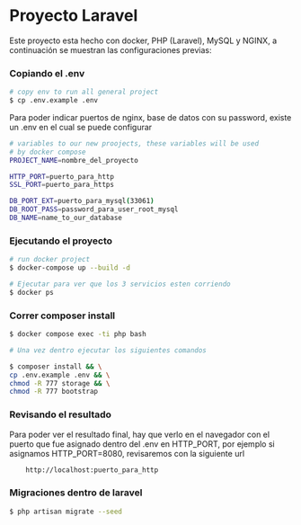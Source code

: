 # Proyecto Laravel


Este proyecto esta hecho con docker, PHP (Laravel), MySQL y NGINX, a continuación se muestran las configuraciones previas:



### Copiando el .env

```sh
# copy env to run all general project
$ cp .env.example .env
```

Para poder indicar puertos de nginx, base de datos con su password, existe un .env en el cual se puede configurar

```sh
# variables to our new proojects, these variables will be used 
# by docker compose
PROJECT_NAME=nombre_del_proyecto

HTTP_PORT=puerto_para_http
SSL_PORT=puerto_para_https

DB_PORT_EXT=puerto_para_mysql(33061)
DB_ROOT_PASS=password_para_user_root_mysql
DB_NAME=name_to_our_database
```


### Ejecutando el proyecto

```sh
# run docker project
$ docker-compose up --build -d

# Ejecutar para ver que los 3 servicios esten corriendo
$ docker ps 
```

### Correr composer install

```sh
$ docker compose exec -ti php bash

# Una vez dentro ejecutar los siguientes comandos

$ composer install && \
cp .env.example .env && \
chmod -R 777 storage && \
chmod -R 777 bootstrap
```

### Revisando el resultado

Para poder ver el resultado final, hay que verlo en el navegador con el puerto que fue asignado dentro del .env en HTTP_PORT, por ejemplo si asignamos HTTP_PORT=8080, revisaremos con la siguiente url

```sh
    http://localhost:puerto_para_http
```


### Migraciones dentro de laravel

```sh
$ php artisan migrate --seed
```
